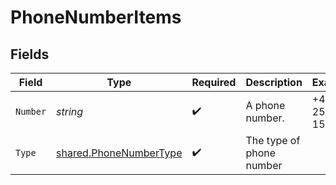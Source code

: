 # PhoneNumberItems


## Fields

| Field                                                                   | Type                                                                    | Required                                                                | Description                                                             | Example                                                                 |
| ----------------------------------------------------------------------- | ----------------------------------------------------------------------- | ----------------------------------------------------------------------- | ----------------------------------------------------------------------- | ----------------------------------------------------------------------- |
| `Number`                                                                | *string*                                                                | :heavy_check_mark:                                                      | A phone number.                                                         | +44 25691 154789                                                        |
| `Type`                                                                  | [shared.PhoneNumberType](../../../pkg/models/shared/phonenumbertype.md) | :heavy_check_mark:                                                      | The type of phone number                                                |                                                                         |